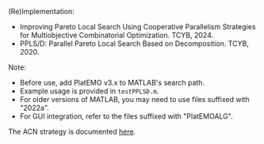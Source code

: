 (Re)Implementation:
- Improving Pareto Local Search Using Cooperative Parallelism Strategies for Multiobjective Combinatorial Optimization. TCYB, 2024.
- PPLS/D: Parallel Pareto Local Search Based on Decomposition. TCYB, 2020.

Note:
- Before use, add PlatEMO v3.x to MATLAB's search path. 
- Example usage is provided in `testPPLSD.m`.
- For older versions of MATLAB, you may need to use files suffixed with "2022a".
- For GUI integration, refer to the files suffixed with "PlatEMOALG".

The ACN strategy is documented [here](https://github.com/EricZheng1024/MOEA-D-ACN).
